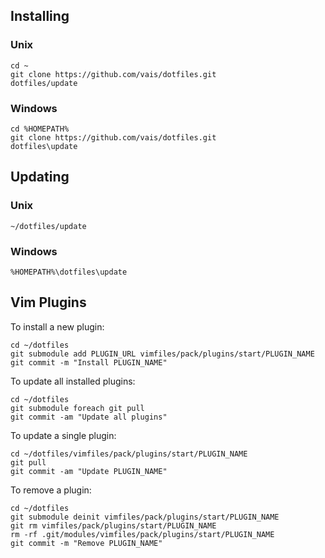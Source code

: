## Installing

### Unix
```
cd ~
git clone https://github.com/vais/dotfiles.git
dotfiles/update
```

### Windows
```
cd %HOMEPATH%
git clone https://github.com/vais/dotfiles.git
dotfiles\update
```

## Updating

### Unix
```
~/dotfiles/update
```

### Windows
```
%HOMEPATH%\dotfiles\update
```

## Vim Plugins
To install a new plugin:
```
cd ~/dotfiles
git submodule add PLUGIN_URL vimfiles/pack/plugins/start/PLUGIN_NAME
git commit -m "Install PLUGIN_NAME"
```
To update all installed plugins:
```
cd ~/dotfiles
git submodule foreach git pull
git commit -am "Update all plugins"
```
To update a single plugin:
```
cd ~/dotfiles/vimfiles/pack/plugins/start/PLUGIN_NAME
git pull
git commit -am "Update PLUGIN_NAME"
```
To remove a plugin:
```
cd ~/dotfiles
git submodule deinit vimfiles/pack/plugins/start/PLUGIN_NAME
git rm vimfiles/pack/plugins/start/PLUGIN_NAME
rm -rf .git/modules/vimfiles/pack/plugins/start/PLUGIN_NAME
git commit -m "Remove PLUGIN_NAME"
```

